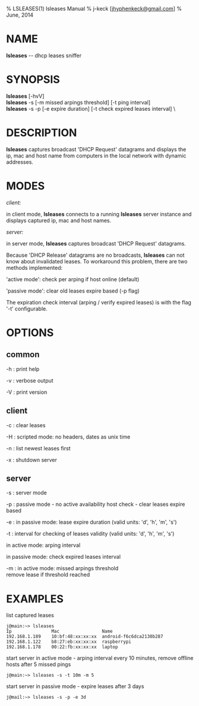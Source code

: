% LSLEASES(1) lsleases Manual 
% j-keck [jhyphenkeck@gmail.com]
% June, 2014
  
# NAME

**lsleases** -- dhcp leases sniffer


   
# SYNOPSIS

**lsleases** [-hvV] \
**lsleases** -s [-m missed arpings threshold]  [-t ping interval] \
**lsleases** -s -p [-e expire duration]  [-t check expired leases interval] \
  
  
# DESCRIPTION

**lsleases** captures broadcast 'DHCP Request' datagrams and displays the ip, mac and host name from computers in the local network with dynamic addresses.

  

# MODES

*client:*

in client mode, **lsleases** connects to a running **lsleases** server instance and displays captured ip, mac and host names. 


*server:*

in server mode, **lsleases** captures broadcast 'DHCP Request' datagrams.



Because 'DHCP Release' datagrams are no broadcasts, **lsleases** can not know about invalidated leases. To workaround this problem, there are two methods implemented:

'active mode': check per arping if host online (default) 

'passive mode': clear old leases expire based (-p flag)

The expiration check interval (arping / verify expired leases) is with the flag '-t' configurable.


  
# OPTIONS
  
## common
-h
:    print help
  
-v
:    verbose output
  
-V
:    print version

    
## client
-c
:    clear leases

-H
:    scripted mode: no headers, dates as unix time
  
-n
:    list newest leases first

-x
:    shutdown server

    
## server
-s
:    server mode

-p
:    passive mode - no active availability host check - clear leases expire based

-e
:   in passive mode: lease expire duration (valid units: 'd', 'h', 'm', 's') 
  
-t
:   interval for checking of leases validity (valid units: 'd', 'h', 'm', 's') 

in active mode: arping interval

in passive mode: check expired leases interval

-m
:   in active mode: missed arpings threshold \
remove lease if threshold reached



# EXAMPLES

list captured leases
  
    j@main:~> lsleases
    Ip               Mac                Name
    192.168.1.189    10:bf:48:xx:xx:xx  android-f6c6dca2130b287
    192.168.1.122    b8:27:eb:xx:xx:xx  raspberrypi
    192.168.1.178    00:22:fb:xx:xx:xx  laptop

  
start server in active mode - arping interval every 10 minutes, remove offline hosts after 5 missed pings

    j@main:~> lsleases -s -t 10m -m 5

  
start server in passive mode - expire leases after 3 days

    j@mail:~> lsleases -s -p -e 3d